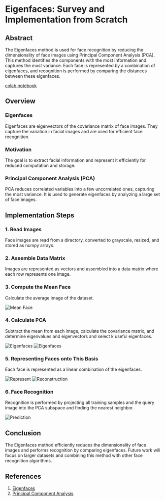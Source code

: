 # Eigenfaces: Survey and Implementation from Scratch

## Abstract
The Eigenfaces method is used for face recognition by reducing the dimensionality of face images using Principal Component Analysis (PCA). This method identifies the components with the most information and captures the most variance. Each face is represented by a combination of eigenfaces, and recognition is performed by comparing the distances between these eigenfaces.

[colab notebook](https://colab.research.google.com/github/Ali-Noghabi/eigenfaces/blob/main/Eigenfaces.ipynb)

## Overview

### Eigenfaces
Eigenfaces are eigenvectors of the covariance matrix of face images. They capture the variation in facial images and are used for efficient face recognition.

### Motivation
The goal is to extract facial information and represent it efficiently for reduced computation and storage.

### Principal Component Analysis (PCA)
PCA reduces correlated variables into a few uncorrelated ones, capturing the most variance. It is used to generate eigenfaces by analyzing a large set of face images.

## Implementation Steps

### 1. Read Images
Face images are read from a directory, converted to grayscale, resized, and stored as numpy arrays.

### 2. Assemble Data Matrix
Images are represented as vectors and assembled into a data matrix where each row represents one image.


### 3. Compute the Mean Face
Calculate the average image of the dataset.

![Mean Face](mean_face.png)

### 4. Calculate PCA
Subtract the mean from each image, calculate the covariance matrix, and determine eigenvalues and eigenvectors and select k useful eigenfaces.

![Eigenfaces](python_pca_eigenfaces.png)
![Eigenfaces](select_eigenfaces.png)

### 5. Representing Faces onto This Basis
Each face is represented as a linear combination of the eigenfaces.

![Represent](representation.png)
![Reconstruction](python_pca_reconstruction.png)

### 6. Face Recognition
Recognition is performed by projecting all training samples and the query image into the PCA subspace and finding the nearest neighbor.

![Prediction](predict.png)

## Conclusion
The Eigenfaces method efficiently reduces the dimensionality of face images and performs recognition by comparing eigenfaces. Future work will focus on larger datasets and combining this method with other face recognition algorithms.

## References
1. [Eigenfaces](http://www.scholarpedia.org/article/Eigenfaces)
2. [Principal Component Analysis](https://en.wikipedia.org/wiki/Principal_component_analysis)
